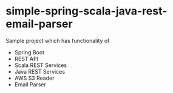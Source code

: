 # simple-spring-scala-java-rest-email-parser

Sample project which has functionality of 

* Spring Boot
* REST API
* Scala REST Services
* Java REST Services
* AWS S3 Reader
* Email Parser


